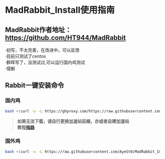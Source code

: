 # MadRabbit_Install使用指南

## MadRabbit作者地址：https://github.com/HT944/MadRabbit 

·初写，不太完善，在改进中，可以反馈  
·目前只测试了centos  
·群晖写了，没测试过,可以运行国内鸡测试  
·侵删
## Rabbit一键安装命令
 

### 国内鸡
```bash
bash <(curl -s -L https://ghproxy.com/https://raw.githubusercontent.com/AyeSt0/MadRabbit_Install/master/RabbitInstall.sh)
```
>**如果无法下载，请自行更换加速站前缀，亦或者自建加速站  
教程[指路](https://www.kejiwanjia.com/jiaocheng/105320.html)**
### 国外鸡
```bash
bash <(curl -s -L https://raw.githubusercontent.com/AyeSt0/MadRabbit_Install/master/RabbitInstall.sh)
```
